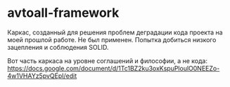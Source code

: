# avtoall-framework
Каркас, созданный для решения проблем деградации кода проекта на моей прошлой работе. Не был применен. Попытка добиться низкого зацепления и соблюдения SOLID.

Вот часть каркаса на уровне соглашений и философии, а не кода: https://docs.google.com/document/d/1Tc1BZ2ku3oxKspuPloulO0NEEZo-4w1VHAYz5pvQEpI/edit
